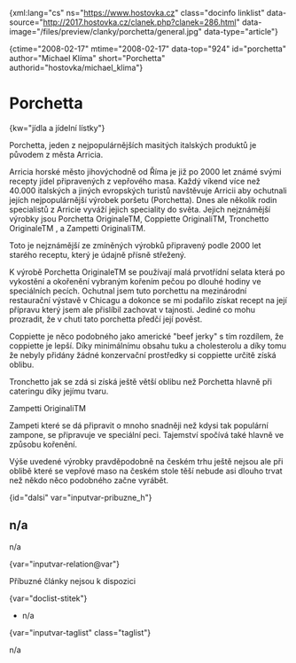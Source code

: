 
{xml:lang="cs" ns="https://www.hostovka.cz" class="docinfo linklist" data-source="http://2017.hostovka.cz/clanek.php?clanek=286.html" data-image="/files/preview/clanky/porchetta/general.jpg" data-type="article"}

{ctime="2008-02-17" mtime="2008-02-17" data-top="924" id="porchetta" author="Michael Klíma" short="Porchetta" authorid="hostovka/michael_klima"}

# Porchetta 

{kw="jídla a jídelní lístky"}

Porchetta, jeden z nejpopulárnějších masitých italských produktů je původem z města Arricia. 

Arricia horské město jihovýchodně od Říma je již po 2000 let známé svými recepty jídel připravených z vepřového masa. Každý víkend více než 40.000 italských a jiných evropských turistů navštěvuje Arricii aby ochutnali jejích nejpopulárnější výrobek poršetu (Porchetta). Dnes ale několik rodin specialistů z Arricie vyváží jejich speciality do světa. Jejich nejznámější výrobky jsou Porchetta OriginaleTM, Coppiette OriginaliTM, Tronchetto OriginaleTM , a Zampetti OriginaliTM. 

Toto je nejznámější ze zmíněných výrobků připravený podle 2000 let starého receptu, který je údajně přísně střežený. 

K výrobě Porchetta OriginaleTM se používají malá prvotřídní selata která po vykostění a okořenění vybraným kořením pečou po dlouhé hodiny ve speciálních pecích. Ochutnal jsem tuto porchettu na mezinárodní restaurační výstavě v Chicagu a dokonce se mi podařilo získat recept na její přípravu který jsem ale přislíbil zachovat v tajnosti. Jediné co mohu prozradit, že v chuti tato porchetta předčí její pověst. 

Coppiette je něco podobného jako americké "beef jerky" s tím rozdílem, že coppiette je lepší. Díky minimálnímu obsahu tuku a cholesterolu a díky tomu že nebyly přidány žádné konzervační prostředky si coppiette určitě získá oblibu. 

Tronchetto jak se zdá si získá ještě větší oblibu než Porchetta hlavně při cateringu díky jejímu tvaru. 

Zampetti OriginaliTM 

Zampeti které se dá připravit o mnoho snadněji než kdysi tak populární zampone, se připravuje ve speciální peci. Tajemství spočívá také hlavně ve způsobu kořenění. 

Výše uvedené výrobky pravděpodobně na českém trhu ještě nejsou ale při oblibě které se vepřové maso na českém stole těší nebude asi dlouho trvat než někdo něco podobného začne vyrábět. 

{id="dalsi" var="inputvar-pribuzne_h"}

## n/a 

n/a 

{var="inputvar-relation@var"}

Příbuzné články nejsou k dispozici 

{var="doclist-stitek"}

  * n/a 

{var="inputvar-taglist" class="taglist"}

n/a

